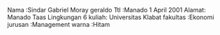 Nama :Sindar Gabriel Moray  geraldo
Ttl :Manado 1 April 2001
Alamat: Manado Taas Lingkungan 6
kuliah: Universitas Klabat 
fakultas :Ekonomi
jurusan :Management
warna :Hitam

